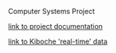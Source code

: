 Computer Systems Project

[link to project documentation](https://onedrive.live.com/view?id=43505624473455EF!3340&resid=43505624473455EF!3340&authkey=!ArLn6xbCh_7MAEs&wdo=2&cid=43505624473455ef)

[link to Kiboche 'real-time' data](https://drive.google.com/uc?export=download&id=1N9gEm56eMsf8qcRi3JwQzn2n4cxiuDsA)